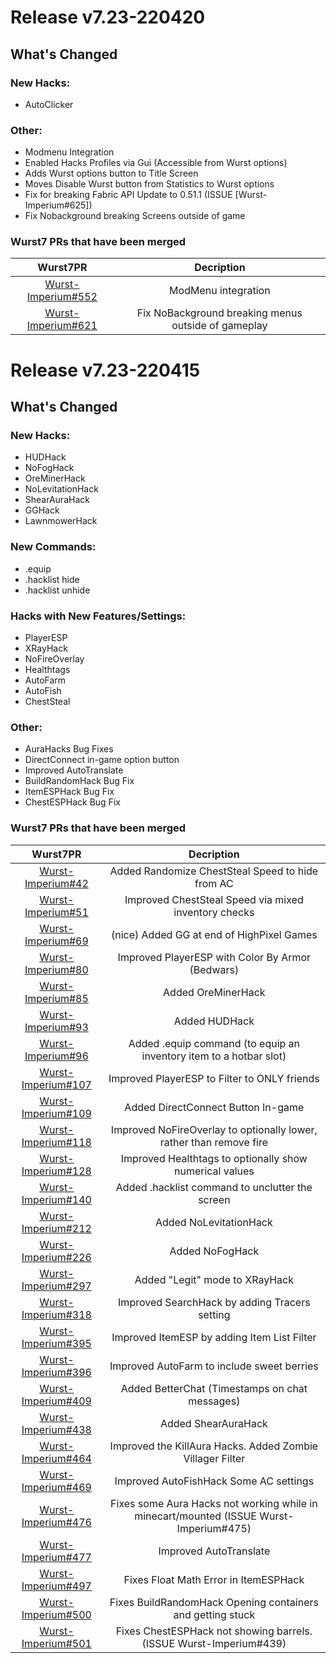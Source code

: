 # Release v7.23-220420
## What's Changed
### New Hacks:
* AutoClicker

### Other:
* Modmenu Integration
* Enabled Hacks Profiles via Gui (Accessible from Wurst options)
* Adds Wurst options button to Title Screen
* Moves Disable Wurst button from Statistics to Wurst options
* Fix for breaking Fabric API Update to 0.51.1 (ISSUE [Wurst-Imperium#625])
* Fix Nobackground breaking Screens outside of game

### Wurst7 PRs that have been merged
|                                 Wurst7PR                                 |                     Decription                      |
|:------------------------------------------------------------------------:|:---------------------------------------------------:|
| [Wurst-Imperium#552](#https://github.com/Wurst-Imperium/Wurst7/pull/552) |                 ModMenu integration                 |
| [Wurst-Imperium#621](#https://github.com/Wurst-Imperium/Wurst7/pull/621) | Fix NoBackground breaking menus outside of gameplay |

# Release v7.23-220415
## What's Changed
### New Hacks:
* HUDHack
* NoFogHack
* OreMinerHack
* NoLevitationHack
* ShearAuraHack
* GGHack
* LawnmowerHack


### New Commands:
* .equip
* .hacklist hide
* .hacklist unhide

### Hacks with New Features/Settings:
* PlayerESP
* XRayHack
* NoFireOverlay
* Healthtags
* AutoFarm
* AutoFish
* ChestSteal

### Other:
* AuraHacks Bug Fixes
* DirectConnect in-game option button
* Improved AutoTranslate
* BuildRandomHack Bug Fix
* ItemESPHack Bug Fix
* ChestESPHack Bug Fix

### Wurst7 PRs that have been merged
|                                Wurst7PR                                 |                                       Decription                                       |
|:-----------------------------------------------------------------------:|:--------------------------------------------------------------------------------------:|
|  [Wurst-Imperium#42](https://github.com/Wurst-Imperium/Wurst7/pull/42)  |                    Added Randomize ChestSteal Speed to hide from AC                    |
|  [Wurst-Imperium#51](https://github.com/Wurst-Imperium/Wurst7/pull/51)  |                  Improved ChestSteal Speed via mixed inventory checks                  |
|  [Wurst-Imperium#69](https://github.com/Wurst-Imperium/Wurst7/pull/69)  |                       (nice) Added GG at end of HighPixel Games                        |
|  [Wurst-Imperium#80](https://github.com/Wurst-Imperium/Wurst7/pull/80)  |                    Improved PlayerESP with Color By Armor (Bedwars)                    |
|  [Wurst-Imperium#85](https://github.com/Wurst-Imperium/Wurst7/pull/85)  |                                   Added OreMinerHack                                   |
|  [Wurst-Imperium#93](https://github.com/Wurst-Imperium/Wurst7/pull/93)  |                                     Added HUDHack                                      |
|  [Wurst-Imperium#96](https://github.com/Wurst-Imperium/Wurst7/pull/96)  |           Added .equip command (to equip an inventory item to a hotbar slot)           |
| [Wurst-Imperium#107](https://github.com/Wurst-Imperium/Wurst7/pull/107) |                      Improved PlayerESP to Filter to ONLY friends                      |
| [Wurst-Imperium#109](https://github.com/Wurst-Imperium/Wurst7/pull/109) |                           Added DirectConnect Button In-game                           |
| [Wurst-Imperium#118](https://github.com/Wurst-Imperium/Wurst7/pull/118) |          Improved NoFireOverlay to optionally lower, rather than remove fire           |
| [Wurst-Imperium#128](https://github.com/Wurst-Imperium/Wurst7/pull/128) |                Improved Healthtags to optionally show numerical values                 |
| [Wurst-Imperium#140](https://github.com/Wurst-Imperium/Wurst7/pull/140) |                    Added .hacklist command to unclutter the screen                     |
| [Wurst-Imperium#212](https://github.com/Wurst-Imperium/Wurst7/pull/212) |                                 Added NoLevitationHack                                 |
| [Wurst-Imperium#226](https://github.com/Wurst-Imperium/Wurst7/pull/226) |                                    Added NoFogHack                                     |
| [Wurst-Imperium#297](https://github.com/Wurst-Imperium/Wurst7/pull/297) |                             Added "Legit" mode to XRayHack                             |
| [Wurst-Imperium#318](https://github.com/Wurst-Imperium/Wurst7/pull/318) |                     Improved SearchHack by adding Tracers setting                      |
| [Wurst-Imperium#395](https://github.com/Wurst-Imperium/Wurst7/pull/395) |                      Improved ItemESP by adding Item List Filter                       |
| [Wurst-Imperium#396](https://github.com/Wurst-Imperium/Wurst7/pull/396) |                       Improved AutoFarm to include sweet berries                       |
| [Wurst-Imperium#409](https://github.com/Wurst-Imperium/Wurst7/pull/409) |                     Added BetterChat (Timestamps on chat messages)                     |
| [Wurst-Imperium#438](https://github.com/Wurst-Imperium/Wurst7/pull/438) |                                  Added ShearAuraHack                                   |
| [Wurst-Imperium#464](https://github.com/Wurst-Imperium/Wurst7/pull/464) |               Improved the KillAura Hacks. Added Zombie Villager Filter                |
| [Wurst-Imperium#469](https://github.com/Wurst-Imperium/Wurst7/pull/469) |                         Improved AutoFishHack Some AC settings                         |
| [Wurst-Imperium#476](https://github.com/Wurst-Imperium/Wurst7/pull/476) | Fixes some Aura Hacks not working while in minecart/mounted (ISSUE Wurst-Imperium#475) |
| [Wurst-Imperium#477](https://github.com/Wurst-Imperium/Wurst7/pull/477) |                                 Improved AutoTranslate                                 |
| [Wurst-Imperium#497](https://github.com/Wurst-Imperium/Wurst7/pull/497) |                         Fixes Float Math Error in ItemESPHack                          |
| [Wurst-Imperium#500](https://github.com/Wurst-Imperium/Wurst7/pull/500) |               Fixes BuildRandomHack Opening containers and getting stuck               |
| [Wurst-Imperium#501](https://github.com/Wurst-Imperium/Wurst7/pull/501) |           Fixes ChestESPHack not showing barrels. (ISSUE Wurst-Imperium#439)           |
